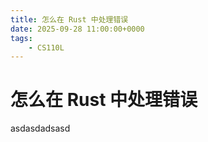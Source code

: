 ```yaml
---
title: 怎么在 Rust 中处理错误
date: 2025-09-28 11:00:00+0000
tags:
    - CS110L
---
```

# 怎么在 Rust 中处理错误
asdasdadsasd

